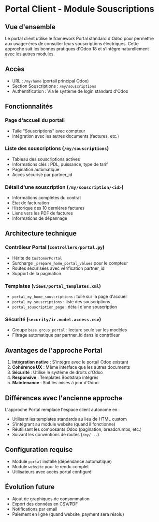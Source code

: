 # Portal Client - Module Souscriptions

## Vue d'ensemble

Le portal client utilise le framework Portal standard d'Odoo pour permettre aux usager·ères de consulter leurs souscriptions électriques. Cette approche suit les bonnes pratiques d'Odoo 18 et s'intègre naturellement avec les autres modules.

## Accès

- URL : `/my/home` (portail principal Odoo)
- Section Souscriptions : `/my/souscriptions`
- Authentification : Via le système de login standard d'Odoo

## Fonctionnalités

### Page d'accueil du portail
- Tuile "Souscriptions" avec compteur
- Intégration avec les autres documents (factures, etc.)

### Liste des souscriptions (`/my/souscriptions`)
- Tableau des souscriptions actives
- Informations clés : PDL, puissance, type de tarif
- Pagination automatique
- Accès sécurisé par partner_id

### Détail d'une souscription (`/my/souscription/<id>`)
- Informations complètes du contrat
- État de facturation
- Historique des 10 dernières factures
- Liens vers les PDF de factures
- Informations de dépannage

## Architecture technique

### Contrôleur Portal (`controllers/portal.py`)
- Hérite de `CustomerPortal` 
- Surcharge `_prepare_home_portal_values` pour le compteur
- Routes sécurisées avec vérification partner_id
- Support de la pagination

### Templates (`views/portal_templates.xml`)
- `portal_my_home_souscriptions` : tuile sur la page d'accueil
- `portal_my_souscriptions` : liste des souscriptions
- `portal_souscription_page` : détail d'une souscription

### Sécurité (`security/ir.model.access.csv`)
- Groupe `base.group_portal` : lecture seule sur les modèles
- Filtrage automatique par partner_id dans le contrôleur

## Avantages de l'approche Portal

1. **Intégration native** : S'intègre avec le portail Odoo existant
2. **Cohérence UX** : Même interface que les autres documents
3. **Sécurité** : Utilise le système de droits d'Odoo
4. **Responsive** : Templates Bootstrap intégrés
5. **Maintenance** : Suit les mises à jour d'Odoo

## Différences avec l'ancienne approche

L'approche Portal remplace l'espace client autonome en :
- Utilisant les templates standards au lieu de HTML custom
- S'intégrant au module website (quand il fonctionne)
- Réutilisant les composants Odoo (pagination, breadcrumbs, etc.)
- Suivant les conventions de routes (`/my/...`)

## Configuration requise

- Module `portal` installé (dépendance automatique)
- Module `website` pour le rendu complet
- Utilisateurs avec accès portal configuré

## Évolution future

- Ajout de graphiques de consommation
- Export des données en CSV/PDF
- Notifications par email
- Paiement en ligne (quand website_payment sera résolu)